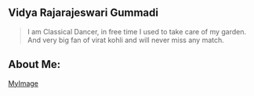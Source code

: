 ## Vidya Rajarajeswari Gummadi

>I am Classical Dancer, in free time I used to take care of my garden.
And very big fan of virat kohli and will never miss any match.<br>

## About Me:

[MyImage](https://github.com/Vidya-Gummadi/assignment2-Gummadi/blob/main/MyImage.jpeg)
